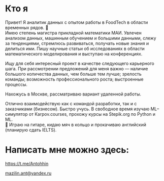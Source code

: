 # Кто я

Привет! Я аналитик данных с опытом работы в FoodTech в области временных рядов. 🥐 \
Имею степень магистра прикладной математики МАИ. Увлечен анализом данных, машинным
обучением и большими данными, слежу за тенденциями, стремлюсь развиваться, получать
новые знания и делиться ими. Пишу научные статьи об исследованиях в области
математического моделирования и выступаю на конференциях.

Ищу для себя интересный проект в качестве следующего карьерного шага. При
рассмотрении предложений для меня важно — наличие большого количества данных, чем
больше тем лучше; зрелость команды; возможность профессионального роста;
выстроенные процессы.

Нахожусь в Москве, рассматриваю вариант удаленной работы.

Отлично взаимодействую как с командой разработки, так и с заказчиками (бизнесом).
Быстро учусь. В свободное время изучаю ML–симулятор от Karpov.courses, прохожу курсы на Stepik.org по
Python и ML.\
🌱 Играю на гитаре, кидаю мяч в кольцо и прокачиваю английский (планирую сдать IELTS).

# Написать мне можно здесь:
https://t.me/Antohhin

mazilin.ant@yandex.ru
